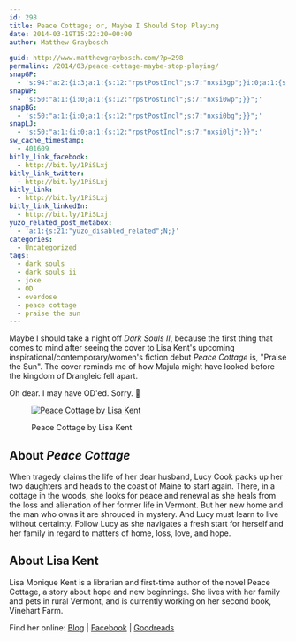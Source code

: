 ```yaml
---
id: 298
title: Peace Cottage; or, Maybe I Should Stop Playing
date: 2014-03-19T15:22:20+00:00
author: Matthew Graybosch

guid: http://www.matthewgraybosch.com/?p=298
permalink: /2014/03/peace-cottage-maybe-stop-playing/
snapGP:
  - 's:94:"a:2:{i:3;a:1:{s:12:"rpstPostIncl";s:7:"nxsi3gp";}i:0;a:1:{s:12:"rpstPostIncl";s:7:"nxsi0gp";}}";'
snapWP:
  - 's:50:"a:1:{i:0;a:1:{s:12:"rpstPostIncl";s:7:"nxsi0wp";}}";'
snapBG:
  - 's:50:"a:1:{i:0;a:1:{s:12:"rpstPostIncl";s:7:"nxsi0bg";}}";'
snapLJ:
  - 's:50:"a:1:{i:0;a:1:{s:12:"rpstPostIncl";s:7:"nxsi0lj";}}";'
sw_cache_timestamp:
  - 401609
bitly_link_facebook:
  - http://bit.ly/1PiSLxj
bitly_link_twitter:
  - http://bit.ly/1PiSLxj
bitly_link:
  - http://bit.ly/1PiSLxj
bitly_link_linkedIn:
  - http://bit.ly/1PiSLxj
yuzo_related_post_metabox:
  - 'a:1:{s:21:"yuzo_disabled_related";N;}'
categories:
  - Uncategorized
tags:
  - dark souls
  - dark souls ii
  - joke
  - OD
  - overdose
  - peace cottage
  - praise the sun
---
```

Maybe I should take a night off _Dark Souls II_, because the first thing that comes to mind after seeing the cover to Lisa Kent's upcoming inspirational/contemporary/women's fiction debut _Peace Cottage_ is, "Praise the Sun". The cover reminds me of how Majula might have looked before the kingdom of Drangleic fell apart.

Oh dear. I may have OD'ed. Sorry. 🙂<figure style="width: 419px" class="wp-caption aligncenter">

[<img alt="Peace Cottage by Lisa Kent" src="http://i2.wp.com/static.curiosityquills.com/wp-content/uploads/2014/03/Peace-cottage-EBook-Trees-m2-419x600.jpg?resize=419%2C600" data-recalc-dims="1" />](http://curiosityquills.com/peace-cottage-cover-reveal/)<figcaption class="wp-caption-text">Peace Cottage by Lisa Kent</figcaption></figure> 

## About _Peace Cottage_

When tragedy claims the life of her dear husband, Lucy Cook packs up her two daughters and heads to the coast of Maine to start again. There, in a cottage in the woods, she looks for peace and renewal as she heals from the loss and alienation of her former life in Vermont. But her new home and the man who owns it are shrouded in mystery. And Lucy must learn to live without certainty. Follow Lucy as she navigates a fresh start for herself and her family in regard to matters of home, loss, love, and hope.

## About Lisa Kent

Lisa Monique Kent is a librarian and first-time author of the novel Peace Cottage, a story about hope and new beginnings. She lives with her family and pets in rural Vermont, and is currently working on her second book, Vinehart Farm.

Find her online: [Blog](http://lisamoniquekent.wordpress.com/) | [Facebook](https://www.facebook.com/lisamoniquekent) | [Goodreads](https://www.goodreads.com/author/show/8065447.Lisa_Kent)